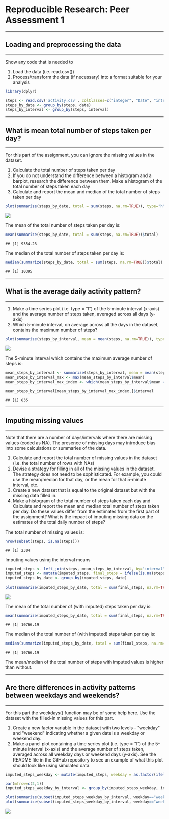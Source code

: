 # Reproducible Research: Peer Assessment 1



---

## Loading and preprocessing the data

---

Show any code that is needed to

1. Load the data (i.e. read.csv())
1. Process/transform the data (if necessary) into a format suitable for your analysis



```r
library(dplyr)

steps <- read.csv('activity.csv', colClasses=c("integer", "Date", "integer"))
steps_by_date <- group_by(steps, date)
steps_by_interval <- group_by(steps, interval)
```

---

## What is mean total number of steps taken per day?

---

For this part of the assignment, you can ignore the missing values in the dataset.

1. Calculate the total number of steps taken per day
1. If you do not understand the difference between a histogram and a barplot, research the difference between them. Make a histogram of the total number of steps taken each day
1. Calculate and report the mean and median of the total number of steps taken per day


```r
plot(summarize(steps_by_date, total = sum(steps, na.rm=TRUE)), type="h", xlab="Day", ylab="# Steps", main="Total Number of Steps per Day")
```

![](PA1_template_files/figure-html/unnamed-chunk-2-1.png)<!-- -->

The mean of the total number of steps taken per day is:

```r
mean(summarize(steps_by_date, total = sum(steps, na.rm=TRUE))$total)
```

```
## [1] 9354.23
```

The median of the total number of steps taken per day is:

```r
median(summarize(steps_by_date, total = sum(steps, na.rm=TRUE))$total)
```

```
## [1] 10395
```

---

## What is the average daily activity pattern?

---

1. Make a time series plot (i.e. type = "l") of the 5-minute interval (x-axis) and the average number of steps taken, averaged across all days (y-axis)
1. Which 5-minute interval, on average across all the days in the dataset, contains the maximum number of steps?


```r
plot(summarize(steps_by_interval, mean = mean(steps, na.rm=TRUE)), type="l", xlab="Interval", ylab="Average # Steps", main="Average Number of Steps per Interval")
```

![](PA1_template_files/figure-html/unnamed-chunk-5-1.png)<!-- -->

The 5-minute interval which contains the maximum average number of steps is:

```r
mean_steps_by_interval <- summarize(steps_by_interval, mean = mean(steps, na.rm=TRUE))
mean_steps_by_interval_max <- max(mean_steps_by_interval$mean)
mean_steps_by_interval_max_index <- which(mean_steps_by_interval$mean == mean_steps_by_interval_max)

mean_steps_by_interval[mean_steps_by_interval_max_index,]$interval
```

```
## [1] 835
```

---

## Imputing missing values

---

Note that there are a number of days/intervals where there are missing values (coded as NA). The presence of missing days may introduce bias into some calculations or summaries of the data.

1. Calculate and report the total number of missing values in the dataset (i.e. the total number of rows with NAs)
1. Devise a strategy for filling in all of the missing values in the dataset. The strategy does not need to be sophisticated. For example, you could use the mean/median for that day, or the mean for that 5-minute interval, etc.
1. Create a new dataset that is equal to the original dataset but with the missing data filled in.
1. Make a histogram of the total number of steps taken each day and Calculate and report the mean and median total number of steps taken per day. Do these values differ from the estimates from the first part of the assignment? What is the impact of imputing missing data on the estimates of the total daily number of steps?

The total number of missing values is:

```r
nrow(subset(steps, is.na(steps)))
```

```
## [1] 2304
```

Imputing values using the interval means

```r
imputed_steps <- left_join(steps, mean_steps_by_interval, by="interval")
imputed_steps <- mutate(imputed_steps, final_steps = ifelse(is.na(steps), mean, steps))
imputed_steps_by_date <- group_by(imputed_steps, date)

plot(summarize(imputed_steps_by_date, total = sum(final_steps, na.rm=TRUE)), type="h", xlab="Day", ylab="# Steps", main="Total Number of Steps per Day")
```

![](PA1_template_files/figure-html/unnamed-chunk-8-1.png)<!-- -->

The mean of the total number of (with imputed) steps taken per day is:

```r
mean(summarize(imputed_steps_by_date, total = sum(final_steps, na.rm=TRUE))$total)
```

```
## [1] 10766.19
```

The median of the total number of (with imputed) steps taken per day is:

```r
median(summarize(imputed_steps_by_date, total = sum(final_steps, na.rm=TRUE))$total)
```

```
## [1] 10766.19
```

The mean/median of the total number of steps with imputed values is higher than without.

---

## Are there differences in activity patterns between weekdays and weekends?

---

For this part the weekdays() function may be of some help here. Use the dataset with the filled-in missing values for this part.

1. Create a new factor variable in the dataset with two levels - "weekday" and "weekend" indicating whether a given date is a weekday or weekend day.
1. Make a panel plot containing a time series plot (i.e. type = "l") of the 5-minute interval (x-axis) and the average number of steps taken, averaged across all weekday days or weekend days (y-axis). See the README file in the GitHub repository to see an example of what this plot should look like using simulated data.


```r
imputed_steps_weekday <- mutate(imputed_steps, weekday = as.factor(ifelse(weekdays(date) %in% c("Saturday", "Sunday"), "weekend", "weekday")))

par(mfrow=c(2,1))
imputed_steps_weekday_by_interval <- group_by(imputed_steps_weekday, interval)

plot(summarize(subset(imputed_steps_weekday_by_interval, weekday=="weekend"), mean = mean(final_steps, na.rm=TRUE)), type="l", xlab="Interval", ylim=c(0,200), ylab="Average # Steps", main="Average Number of Steps per Interval (Weekend)")
plot(summarize(subset(imputed_steps_weekday_by_interval, weekday=="weekday"), mean = mean(final_steps, na.rm=TRUE)), type="l", xlab="Interval", ylim=c(0,200), ylab="Average # Steps", main="Average Number of Steps per Interval (Weekday)")
```

![](PA1_template_files/figure-html/unnamed-chunk-11-1.png)<!-- -->
